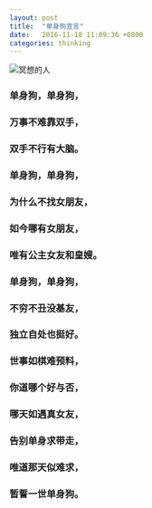 ```yaml
---
layout: post
title:  "单身狗宣言"
date:   2016-11-18 11:09:36 +0800
categories: thinking
---
```

![冥想的人](http://ogu9js0qs.bkt.clouddn.com/u=3285048404,1634744607&fm=21&gp=0.jpg)<br/>


### 单身狗，单身狗，<br/>
### 万事不难靠双手，<br/>
### 双手不行有大脑。<br/>
### 单身狗，单身狗，<br/>
### 为什么不找女朋友，<br/>
### 如今哪有女朋友，<br/>
### 唯有公主女友和皇嫂。<br/>
### 单身狗，单身狗，<br/>
### 不穷不丑没基友，<br/>
### 独立自处也挺好。<br/>
### 世事如棋难预料，<br/>
### 你道哪个好与否，<br/>
### 哪天如遇真女友，<br/>
### 告别单身求带走，<br/>
### 唯道那天似难求，<br/>
### 暂誓一世单身狗。
